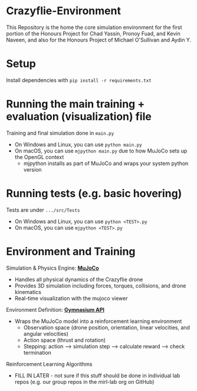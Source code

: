 # Crazyflie-Environment

This Repository is the home the core simulation environment for the first portion of the Honours Project for Chad Yassin, Pronoy Fuad, and Kevin Naveen, and also for the Honours Project of Michael O'Sullivan and Aydin Y.

# Setup

Install dependencies with `pip install -r requirements.txt`

# Running the main training + evaluation (visualization) file

Training and final simulation done in `main.py`
- On Windows and Linux, you can use `python main.py`
- On macOS, you can use `mjpython main.py` due to how MuJoCo sets up the OpenGL context
  - mjpython installs as part of MuJoCo and wraps your system python version

# Running tests (e.g. basic hovering)

Tests are under `.../src/Tests`
- On Windows and Linux, you can use `python <TEST>.py`
- On macOS, you can use `mjpython <TEST>.py`

# Environment and Training

Simulation & Physics Engine: **[MuJoCo](https://mujoco.org/)**
- Handles all physical dynamics of the Crazyflie drone
- Provides 3D simulation including forces, torques, collisions, and drone kinematics
- Real-time visualization with the mujoco viewer

Environment Definition: **[Gymnasium API](https://gymnasium.farama.org/index.html)**
- Wraps the MuJoCo model into a reinforcement learning environment
  - Observation space (drone position, orientation, linear velocities, and angular velocities)
  - Action space (thrust and rotation)
  - Stepping: action --> simulation step --> calculate reward --> check termination

Reinforcement Learning Algorithms
- FILL IN LATER - not sure if this stuff should be done in individual lab repos (e.g. our group repos in the mirl-lab org on GitHub)
